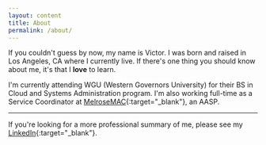 ```yaml
---
layout: content
title: About
permalink: /about/
---
```


If you couldn't guess by now, my name is Victor. I was born and raised in Los Angeles, CA where I currently live. If there's one thing you should know about me, it's that I **love** to learn.

I'm currently attending WGU (Western Governors University) for their BS in Cloud and Systems Administration program. I'm also working full-time as a Service Coordinator at [MelroseMAC](https://www.linkedin.com/company/melrose-inc-mac/){:target="_blank"}, an AASP.

<hr/>

If you're looking for a more professional summary of me, please see my [LinkedIn](https://www.linkedin.com/in/victorbilgin/){:target="_blank"}.